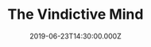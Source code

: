 ---
title: "The Vindictive Mind"
image: "https://firebasestorage.googleapis.com/v0/b/flatland-api.appspot.com/o/sermons%2F793455108.webp?alt=media&token=f19be7cf-db65-47af-89b2-e22db404120a"
date: "2019-06-23T14:30:00.000Z"
video:
  type: "vimeo"
  id: "344074003"
speaker:
  name: "Codey Friesen"
  permalink: "codey-friesen"
series: "mind-control"
---